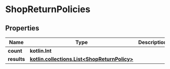 
# ShopReturnPolicies

## Properties
| Name | Type | Description | Notes |
| ------------ | ------------- | ------------- | ------------- |
| **count** | **kotlin.Int** |  |  [optional] |
| **results** | [**kotlin.collections.List&lt;ShopReturnPolicy&gt;**](ShopReturnPolicy.md) |  |  [optional] |



